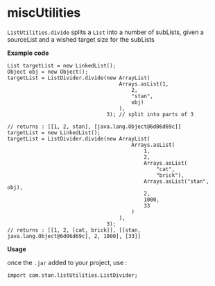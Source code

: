 # miscUtilities

`ListUtilities.divide` splits a `List` into a number of subLists, given a sourceList and a wished target size
for the subLists  


**Example code**

```
List targetList = new LinkedList();
Object obj = new Object();
targetList = ListDivider.divide(new ArrayList(
                                    Arrays.asList(1,
                                        2,
                                        "stan",
                                        obj)
                                    ),
                                3); // split into parts of 3

// returns : [[1, 2, stan], [java.lang.Object@6d06d69c]]
targetList = new LinkedList();
targetList = ListDivider.divide(new ArrayList(
                                        Arrays.asList(
                                            1,
                                            2,
                                            Arrays.asList(
                                                "cat",
                                                "brick"),
                                            Arrays.asList("stan", obj),
                                            2,
                                            1000,
                                            33
                                        )
                                    ),
                                3);
// returns : [[1, 2, [cat, brick]], [[stan, java.lang.Object@6d06d69c], 2, 1000], [33]]
```


**Usage**

once the `.jar` added to your project, use :

`import com.stan.listUtilities.ListDivider;`

       
